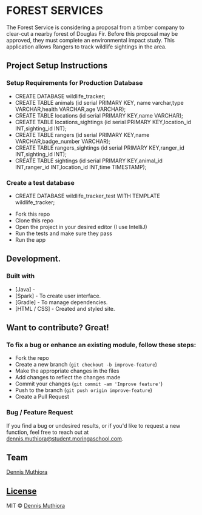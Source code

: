 # FOREST SERVICES


The Forest Service is considering a proposal from a timber company to clear-cut a nearby forest of Douglas Fir. Before this proposal may be approved, they must complete an environmental impact study. This application allows Rangers to track wildlife sightings in the area.



## Project Setup Instructions
### Setup Requirements for Production Database
* CREATE DATABASE wildlife_tracker;
* CREATE TABLE animals (id serial PRIMARY KEY, name varchar,type VARCHAR,health VARCHAR,age VARCHAR);
* CREATE TABLE locations (id serial PRIMARY KEY,name VARCHAR);
* CREATE TABLE locations_sightings (id serial PRIMARY KEY,location_id INT,sighting_id INT);
* CREATE TABLE rangers (id serial PRIMARY KEY,name VARCHAR,badge_number VARCHAR);
* CREATE TABLE rangers_sightings (id serial PRIMARY KEY,ranger_id INT,sighting_id INT);
* CREATE TABLE sightings (id serial PRIMARY KEY,animal_id INT,ranger_id INT,location_id INT,time TIMESTAMP);

### Create a test database
* CREATE DATABASE wildlife_tracker_test WITH TEMPLATE wildlife_tracker;
- Fork this repo
- Clone this repo
- Open  the project in your desired editor (I use IntelliJ)
- Run the tests and make sure they pass
- Run the app

## Development.

### Built with

- [Java] - 
- [Spark] - To create user interface.
- [Gradle] - To manage dependencies.
- [HTML / CSS] - Created and styled site.

## Want to contribute? Great!

### To fix a bug or enhance an existing module, follow these steps:

- Fork the repo
- Create a new branch (`git checkout -b improve-feature`)
- Make the appropriate changes in the files
- Add changes to reflect the changes made
- Commit your changes (`git commit -am 'Improve feature'`)
- Push to the branch (`git push origin improve-feature`)
- Create a Pull Request

### Bug / Feature Request

If you find a bug or undesired results, or if you'd like to request a new function, feel free to reach out at dennis.muthiora@student.moringaschool.com.


## Team

[Dennis Muthiora ](https://github.com/wdmuthiora)

## [License](https://github.com/iharsh234/WebApp/blob/master/LICENSE.md)

MIT © [Dennis Muthiora ](https://github.com/wdmuthiora)